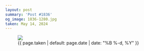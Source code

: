 ```yaml
---
layout: post
summary: 'Post #1836'
og_image: 1836-1280.jpg
taken: May 14, 2024
---
```


<figure class="post">
 <img sizes="(min-width: 700px) 50vw, calc(100vw - 2rem)" src="{{ site.assets_url }}/1836-640.jpg" srcset="{{ site.assets_url }}/1836-320.jpg 320w, {{ site.assets_url }}/1836-640.jpg 640w, {{ site.assets_url }}/1836-960.jpg 960w, {{ site.assets_url }}/1836-1280.jpg 1280w"/>
 <figcaption>
  <time>
   {{ page.taken | default: page.date | date: "%B %-d, %Y" }}
  </time>
 </figcaption>
</figure>
